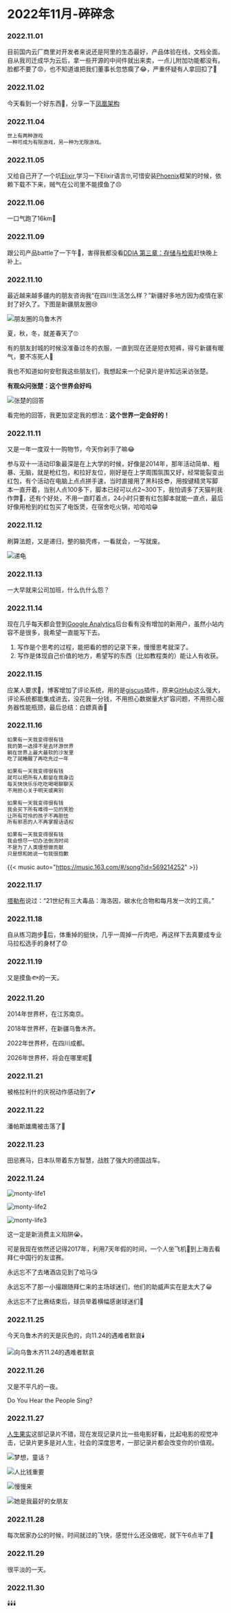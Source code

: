 # 2022年11月-碎碎念


### 2022.11.01
目前国内云厂商里对开发者来说还是阿里的生态最好，产品体验在线，文档全面。自从我司迁成华为云后，拿一些开源的中间件就出来卖，一点儿附加功能都没有。脸都不要了😡，也不知道谁把我们董事长忽悠瘸了😂，严重怀疑有人拿回扣了🤔️

### 2022.11.02
今天看到一个好东西🤩，分享一下[凤凰架构](https://icyfenix.cn/)

### 2022.11.04
```md
世上有两种游戏
一种可成为有限游戏，另一种为无限游戏。
```
### 2022.11.05
又给自己开了一个坑[Elixir](https://elixir-lang.org/getting-started/introduction.html),学习一下Elixir语言🤓,可惜安装[Phoenix](https://hexdocs.pm/phoenix/installation.html#phoenix)框架的时候，依赖下载不下来，贼气在公司里不能摸鱼了😣

### 2022.11.06
一口气跑了16km🤣

### 2022.11.09
跟公司产品battle了一下午🤬，害得我都没看[DDIA 第三章：存储与检索](http://ddia.vonng.com/#/ch3)赶快晚上补上。

### 2022.11.10
最近越来越多疆内的朋友咨询我“在四川生活怎么样？”新疆好多地方因为疫情在家封了好久了。下图是新疆朋友圈😢

![朋友圈的乌鲁木齐](https://miasanmia.oss-cn-beijing.aliyuncs.com/picture/2022/11/11/20221111154805.jpg)

夏，秋，冬，就差春天了🙄

有的朋友封城的时候没准备过冬的衣服，一直到现在还是短衣短裤，得亏新疆有暖气，要不冻死人🥶

我也不知道如何安慰我这些朋友们，我想起来一个纪录片是许知远采访张楚。

**有观众问张楚：这个世界会好吗**

![张楚的回答](https://miasanmia.oss-cn-beijing.aliyuncs.com/picture/2022/11/13/202211134746844.jpg)

看完他的回答，我更加坚定我的想法：**这个世界一定会好的！**

### 2022.11.11
又是一年一度双十一购物节，今天你剁手了嘛😂

参与双十一活动印象最深是在上大学的时候，好像是2014年，那年活动简单、粗暴、无脑，就是枪红包，和拉好友位，刚好是在上学周围氛围又好，经常能裂变出红包，有个活动在电脑上点点拼手速，当时直接用了黑科技😎，用按键精灵写脚本一直开着，当别人点100多下，脚本已经可以点2~300下，我怕调多了天猫判我作弊🤣，还有个好处，不用一直盯着点，24小时只要有红包脚本就能一直点，最后好像用枪到的红包买了电饭煲，在宿舍吃火锅，哈哈哈😁

### 2022.11.12
刷算法题，又是递归，整的脑壳疼，一看就会，一写就废。

![递龟](https://miasanmia.oss-cn-beijing.aliyuncs.com/picture/2022/11/13/86c8ce53d2a91f3d710fdba825333be582a15bd661e9f05a10278bf558fbf1ef-1.png)

### 2022.11.13
一大早就来公司加班，什么仇什么怨？

### 2022.11.14
现在几乎每天都会登到[Google Analytics](https://analytics.google.com/)后台看有没有增加的新用户，虽然小站内容不是很多，我希望一直能写下去。
 1. 写作是个思考的过程，能把看的想的记录下来，慢慢思考就深了。
 2. 写作是体现自己价值的地方，希望写的东西（比如教程类的）能让人有收获。

### 2022.11.15
应某人要求🥰，博客增加了评论系统，用的是[giscus](https://giscus.app/zh-CN)插件，原来[GitHub](https://github.com/)这么强大，评论系统都能集成进去，没花我一分钱，不用担心数据量大扩容问题，不用担心服务器性能瓶颈，最后总结：白嫖真香🤪

### 2022.11.16
```md
如果有一天我变得很有钱
我的第一选择不是去环游世界
躺在世界上最大最软的沙发里
吃了就睡醒了再吃先过一年

如果有一天我变得很有钱
就可以把所有人都留在我身边
每天快快乐乐吃吃喝喝聊聊天
不用担心关于明天或离别

如果有一天我变得很有钱
我会买下所有难得一见的笑脸
让所有可怜的孩子不再胆怯
所有邪恶的人不再掌握话语权

如果有一天我变得很有钱
我会想尽一切办法倒流时间
不是为了人类理想做贡献
只是想和她说一句我很抱歉
```
{{< music auto="https://music.163.com/#/song?id=569214252" >}}

### 2022.11.17
[塔勒布](https://zh.m.wikipedia.org/zh-hant/%E7%B4%8D%E8%A5%BF%E5%A7%86%C2%B7%E5%B0%BC%E5%8F%AF%E6%8B%89%E6%96%AF%C2%B7%E5%A1%94%E9%9B%B7%E4%BC%AF)说过：“21世纪有三大毒品：海洛因，碳水化合物和每月发一次的工资。”

### 2022.11.18
自从练习跑步🏃‍后，体重掉的挺快，几乎一周掉一斤肉吧，再这样下去真要成专业马拉松选手的身材了😟

### 2022.11.19
又是摸鱼🐟的一天。

### 2022.11.20
2014年世界杯，在江苏南京。

2018年世界杯，在新疆乌鲁木齐。

2022年世界杯，在四川成都。

2026年世界杯，将会在哪里呢🤔️

### 2022.11.21
被格拉利什的庆祝动作感动到了💕

### 2022.11.22
潘帕斯雄鹰被击落了😬

### 2022.11.23
田忌赛马，日本队带着东方智慧，战胜了强大的德国战车。

### 2022.11.24
![monty-life1](https://miasanmia.oss-cn-beijing.aliyuncs.com/picture/2022/11/24/2022.11.24/money-life1.jpg)

![monty-life2](https://miasanmia.oss-cn-beijing.aliyuncs.com/picture/2022/11/24/2022.11.24/money-life2.jpg)

![monty-life3](https://miasanmia.oss-cn-beijing.aliyuncs.com/picture/2022/11/24/2022.11.24/money-life3.jpg)

这一定是新消费主义陷阱😭。

可是我现在依然还记得2017年，利用7天年假的时间，一个人坐飞机🛫到上海去看拜仁中国行的友谊赛。

永远忘不了去堵酒店见到了哈马😘

永远忘不了那一小撮跟随拜仁来的主场球迷们，他们的助威声实在是太大了😀

永远忘不了比赛结束后，球员举着横幅感谢球迷们💖

### 2022.11.25
今天乌鲁木齐的天是灰色的，向11.24的遇难者默哀🕯️

![向乌鲁木齐11.24的遇难者默哀](https://miasanmia.oss-cn-beijing.aliyuncs.com/picture/2022/11/26/7312d8ad1981085acbd9cd21162b720a.jpeg)

### 2022.11.26
又是不平凡的一夜。

Do You Hear the People Sing?

### 2022.11.27
[人生果实](https://movie.douban.com/subject/26874505/)这部记录片不错，现在发现记录片比一些电影好看，比起电影的视觉冲击，记录片更多是对人生，社会的深度思考，一部记录片都会改变你的价值观。

![梦想，童话？](https://miasanmia.oss-cn-beijing.aliyuncs.com/picture/2022/11/29/9011e4bd1e58e40561014aa448d9cf14.webp)

![人比钱重要](https://miasanmia.oss-cn-beijing.aliyuncs.com/picture/2022/11/29/ea4eac0f552d40117d5524c911a1f8ef.webp)

![慢慢来](https://miasanmia.oss-cn-beijing.aliyuncs.com/picture/2022/11/29/a36960e597818ac6bba3ca172ec9cce7.webp)

![她是我最好的女朋友](https://miasanmia.oss-cn-beijing.aliyuncs.com/picture/2022/11/29/00505e4c2b31eaaa21c5028d1c9e0279.webp)

### 2022.11.28
每次居家办公的时候，时间就过的飞快，感觉什么还没做呢，就下午6点半了🥲

### 2022.11.29
很平淡的一天。

### 2022.11.30
🕯️🕯️🕯️







